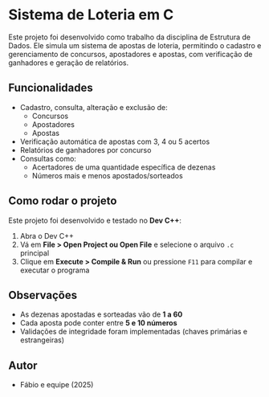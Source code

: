# Sistema de Loteria em C

Este projeto foi desenvolvido como trabalho da disciplina de Estrutura de Dados. Ele simula um sistema de apostas de loteria, permitindo o cadastro e gerenciamento de concursos, apostadores e apostas, com verificação de ganhadores e geração de relatórios.

## Funcionalidades

- Cadastro, consulta, alteração e exclusão de:
  - Concursos
  - Apostadores
  - Apostas
- Verificação automática de apostas com 3, 4 ou 5 acertos
- Relatórios de ganhadores por concurso
- Consultas como:
  - Acertadores de uma quantidade específica de dezenas
  - Números mais e menos apostados/sorteados

## Como rodar o projeto

Este projeto foi desenvolvido e testado no **Dev C++**:

1. Abra o Dev C++
2. Vá em **File > Open Project ou Open File** e selecione o arquivo `.c` principal
3. Clique em **Execute > Compile & Run** ou pressione `F11` para compilar e executar o programa

## Observações

- As dezenas apostadas e sorteadas vão de **1 a 60**
- Cada aposta pode conter entre **5 e 10 números**
- Validações de integridade foram implementadas (chaves primárias e estrangeiras)

## Autor

- Fábio e equipe (2025)

